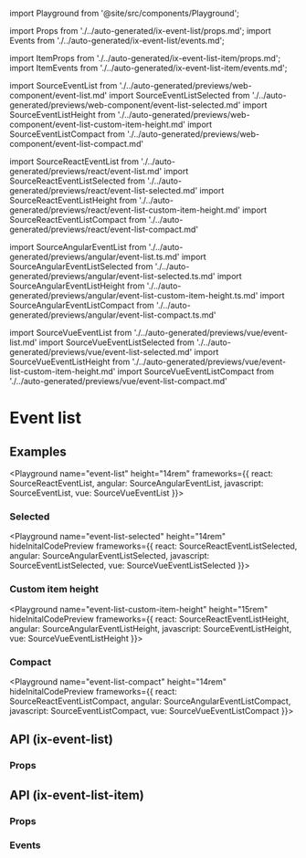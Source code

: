 import Playground from '@site/src/components/Playground';

import Props from './../auto-generated/ix-event-list/props.md';
import Events from './../auto-generated/ix-event-list/events.md';

import ItemProps from './../auto-generated/ix-event-list-item/props.md';
import ItemEvents from './../auto-generated/ix-event-list-item/events.md';

import SourceEventList from './../auto-generated/previews/web-component/event-list.md'
import SourceEventListSelected from './../auto-generated/previews/web-component/event-list-selected.md'
import SourceEventListHeight from './../auto-generated/previews/web-component/event-list-custom-item-height.md'
import SourceEventListCompact from './../auto-generated/previews/web-component/event-list-compact.md'

import SourceReactEventList from './../auto-generated/previews/react/event-list.md'
import SourceReactEventListSelected from './../auto-generated/previews/react/event-list-selected.md'
import SourceReactEventListHeight from './../auto-generated/previews/react/event-list-custom-item-height.md'
import SourceReactEventListCompact from './../auto-generated/previews/react/event-list-compact.md'

import SourceAngularEventList from './../auto-generated/previews/angular/event-list.ts.md'
import SourceAngularEventListSelected from './../auto-generated/previews/angular/event-list-selected.ts.md'
import SourceAngularEventListHeight from './../auto-generated/previews/angular/event-list-custom-item-height.ts.md'
import SourceAngularEventListCompact from './../auto-generated/previews/angular/event-list-compact.ts.md'

import SourceVueEventList from './../auto-generated/previews/vue/event-list.md'
import SourceVueEventListSelected from './../auto-generated/previews/vue/event-list-selected.md'
import SourceVueEventListHeight from './../auto-generated/previews/vue/event-list-custom-item-height.md'
import SourceVueEventListCompact from './../auto-generated/previews/vue/event-list-compact.md'

# Event list

## Examples

<Playground
name="event-list" height="14rem"
frameworks={{
  react: SourceReactEventList,
  angular: SourceAngularEventList,
  javascript: SourceEventList,
  vue: SourceVueEventList
}}></Playground>

### Selected

<Playground
name="event-list-selected" height="14rem"
hideInitalCodePreview
frameworks={{
  react: SourceReactEventListSelected,
  angular: SourceAngularEventListSelected,
  javascript: SourceEventListSelected,
  vue: SourceVueEventListSelected
}}></Playground>

### Custom item height

<Playground
name="event-list-custom-item-height" height="15rem"
hideInitalCodePreview
frameworks={{
  react: SourceReactEventListHeight,
  angular: SourceAngularEventListHeight,
  javascript: SourceEventListHeight,
  vue: SourceVueEventListHeight
}}></Playground>

### Compact

<Playground
name="event-list-compact" height="14rem"
hideInitalCodePreview
frameworks={{
  react: SourceReactEventListCompact,
  angular: SourceAngularEventListCompact,
  javascript: SourceEventListCompact,
  vue: SourceVueEventListCompact
}}></Playground>

## API (ix-event-list)

### Props

<Props />

## API (ix-event-list-item)

### Props

<ItemProps />

### Events

<ItemEvents />
